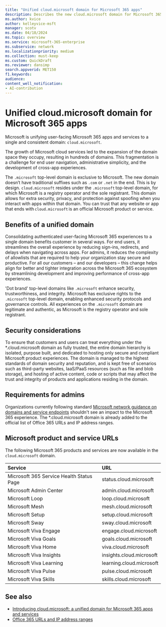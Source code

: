 ```yaml
---
title: "Unified cloud.microsoft domain for Microsoft 365 apps"
description: Describes the new cloud.microsoft domain for Microsoft 365 apps
ms.author: kvice
author: kelleyvice-msft
manager: scotv
ms.date: 04/18/2024
ms.topic: overview
ms.service: microsoft-365-enterprise
ms.subservice: network
ms.localizationpriority: medium
ms.collection: must-keep
ms.custom: QuickDraft
ms.reviewer: dansimp
search.appverid: MET150
f1.keywords:
audience:
content_well_notification:
- AI-contribution
---
```


# Unified cloud.microsoft domain for Microsoft 365 apps

Microsoft is unifying user-facing Microsoft 365 apps and services to a single and consistent domain: `cloud.microsoft`.

The growth of Microsoft cloud services led to the expansion of the domain space they occupy, resulting in hundreds of domains. This fragmentation is a challenge for end user navigation, administrative simplicity, and the development of cross-app experiences.

The `.microsoft` top-level domain is exclusive to Microsoft. The new domain doesn’t have traditional suffixes such as `.com` or `.net` in the end. This is by design. `cloud.microsoft` resides under the `.microsoft` top-level domain, for which Microsoft is a registry operator and the sole registrant. This domain allows for extra security, privacy, and protection against spoofing when you interact with apps within that domain. You can trust that any website or app that ends with `cloud.microsoft` is an official Microsoft product or service.

## Benefits of a unified domain

Consolidating authenticated user-facing Microsoft 365 experiences to a single domain benefits customer in several ways. For end users, it streamlines the overall experience by reducing sign-ins, redirects, and delays when navigating across apps. For admins, it reduces the complexity of allowlists that are required to help your organization stay secure and productive. For all our customers – and our developers – this change helps align for better and tighter integration across the Microsoft 365 ecosystem by streamlining development and improving performance of cross-app experiences.

'Dot brand' top-level domains like `.microsoft` enhance security, trustworthiness, and integrity. Microsoft has exclusive rights to the `.microsoft` top-level domain, enabling enhanced security protocols and governance controls. All experiences on the `.microsoft` domain are legitimate and authentic, as Microsoft is the registry operator and sole registrant.

## Security considerations

To ensure that customers and users can treat everything under the *.cloud.microsoft domain as fully trusted, the entire domain hierarchy is isolated, purpose built, and dedicated to hosting only secure and compliant Microsoft product experiences. The domain is managed to the highest standards of domain security and reputation, and is kept free of scenarios such as third-party websites, IaaS/PaaS resources (such as file and blob storage), and hosting of active content, code or scripts that may affect the trust and integrity of products and applications residing in the domain.

## Requirements for admins

Organizations currently following standard [Microsoft network guidance on domains and service endpoints](/microsoft-365/enterprise/urls-and-ip-address-ranges) shouldn't see an impact to the Microsoft 365 experience. The *.cloud.microsoft domain is already added to the official list of Office 365 URLs and IP address ranges. 

## Microsoft product and service URLs
The following Microsoft 365 products and services are now available in the `cloud.microsoft` domain.

|**Service**|**URL**|
|:-----|:-----|
|Microsoft 365 Service Health Status Page | status.cloud.microsoft|
|Microsoft Admin Center| admin.cloud.microsoft|
|Microsoft Loop | loop.cloud.microsoft|
|Microsoft Mesh | mesh.cloud.microsoft|
|Microsoft Setup | setup.cloud.microsoft|
|Microsoft Sway | sway.cloud.microsoft|
|Microsoft Viva Engage | engage.cloud.microsoft|
|Microsoft Viva Goals | goals.cloud.microsoft|
|Microsoft Viva Home | viva.cloud.microsoft|
|Microsoft Viva Insights | insights.cloud.microsoft|
|Microsoft Viva Learning | learning.cloud.microsoft|
|Microsoft Viva Pulse | pulse.cloud.microsoft|
|Microsoft Viva Skills | skills.cloud.microsoft|

## See also

- [Introducing cloud.microsoft: a unified domain for Microsoft 365 apps and services](https://techcommunity.microsoft.com/t5/microsoft-365-blog/introducing-cloud-microsoft-a-unified-domain-for-microsoft-365/ba-p/3804961)
- [Office 365 URLs and IP address ranges](/microsoft-365/enterprise/urls-and-ip-address-ranges)
